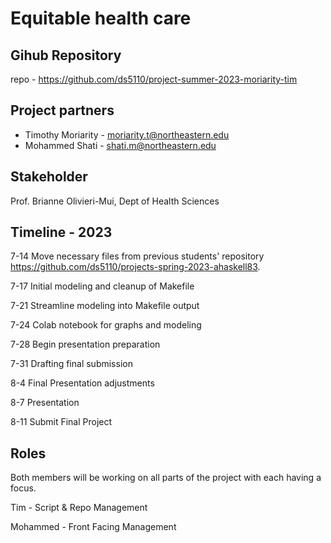 # Equitable health care

## Gihub Repository

repo - https://github.com/ds5110/project-summer-2023-moriarity-tim

## Project partners

* Timothy Moriarity - moriarity.t@northeastern.edu
* Mohammed Shati - shati.m@northeastern.edu


## Stakeholder

Prof. Brianne Olivieri-Mui, Dept of Health Sciences

## Timeline - 2023

7-14  Move necessary files from previous students' repository https://github.com/ds5110/projects-spring-2023-ahaskell83.

7-17  Initial modeling and cleanup of Makefile

7-21  Streamline modeling into Makefile output

7-24  Colab notebook for graphs and modeling

7-28  Begin presentation preparation

7-31  Drafting final submission

8-4   Final Presentation adjustments

8-7   Presentation

8-11  Submit Final Project

## Roles

Both members will be working on all parts of the project with each having a focus.

Tim - Script & Repo Management

Mohammed - Front Facing Management